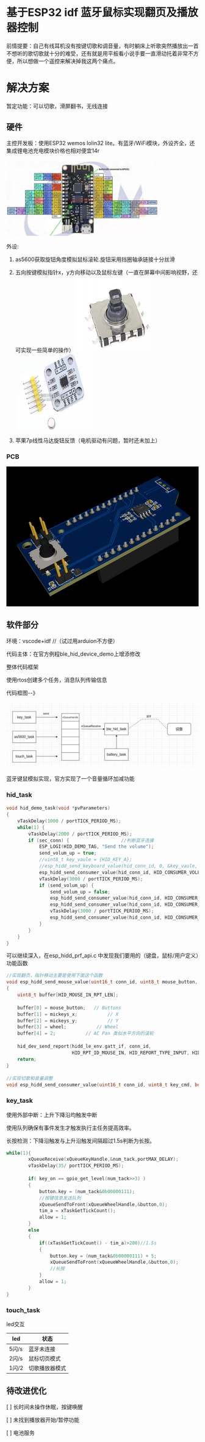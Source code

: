 # 基于ESP32 idf 蓝牙鼠标实现翻页及播放器控制

前情提要：自己有线耳机没有按键切歌和调音量，有时躺床上听歌突然播放出一首不想听的歌切歌就十分的难受，还有就是用平板看小说手要一直滑动托着非常不方便，所以想做一个遥控来解决掉我这两个痛点。

# 解决方案

暂定功能：可以切歌，滑屏翻书，无线连接

## 硬件

主控开发板：使用ESP32 wemos lolin32 lite。有蓝牙/WiFi模块，外设齐全，还集成锂电池充电模块价格也相对便宜14r

<img src="https://github.com/rein-wxy/hid_mouse/blob/main/photo/%E4%B8%BB%E6%8E%A7.jpg" width="400" height="200" alt="主控"/><br/>




外设:
1. as5600获取旋钮角度模拟鼠标滚轮.旋钮采用挡圈轴承链接十分丝滑

2. 五向按键模拟指针x，y方向移动以及鼠标左键（一直在屏幕中间影响视野，还可实现一些简单的操作）
<img src="https://github.com/rein-wxy/hid_mouse/blob/main/photo/%E4%BA%94%E5%90%91%E6%8C%89%E9%94%AE.jpg" width="200" height="200" alt="五向开关"/><br/>
<img src="https://github.com/rein-wxy/hid_mouse/blob/main/photo/as5600.jpg" width="200" height="200" alt="as5600"/><br/>
3. 苹果7p线性马达旋钮反馈（电机驱动有问题，暂时还未加上）



### PCB

![image](https://github.com/rein-wxy/hid_mouse/blob/main/photo/PCB3D%E5%9B%BE%E7%89%87.jpg)

## 软件部分

环境：vscode+idf  //（试过用arduion不方便）

代码主体：在官方例程ble_hid_device_demo上增添修改

整体代码框架

使用rtos创建多个任务，消息队列传输信息

代码框图--》

![image](https://github.com/rein-wxy/hid_mouse/blob/main/photo/%E7%A8%8B%E5%BA%8F%E6%A1%86%E5%9B%BE.jpg)

蓝牙键鼠模拟实现，官方实现了一个音量循环加减功能

### hid_task

~~~ c
void hid_demo_task(void *pvParameters)
{
    vTaskDelay(1000 / portTICK_PERIOD_MS);
    while(1) {
        vTaskDelay(2000 / portTICK_PERIOD_MS);
        if (sec_conn) {				      //判断蓝牙连接
            ESP_LOGI(HID_DEMO_TAG, "Send the volume");
            send_volum_up = true;
            //uint8_t key_vaule = {HID_KEY_A};
            //esp_hidd_send_keyboard_value(hid_conn_id, 0, &key_vaule, 1);
            esp_hidd_send_consumer_value(hid_conn_id, HID_CONSUMER_VOLUME_UP, true);//发送音量加信号
            vTaskDelay(3000 / portTICK_PERIOD_MS);
            if (send_volum_up) {
                send_volum_up = false;
                esp_hidd_send_consumer_value(hid_conn_id, HID_CONSUMER_VOLUME_UP, false);//停止
                esp_hidd_send_consumer_value(hid_conn_id, HID_CONSUMER_VOLUME_DOWN, true);
                vTaskDelay(3000 / portTICK_PERIOD_MS);
                esp_hidd_send_consumer_value(hid_conn_id, HID_CONSUMER_VOLUME_DOWN, false);
            }
        }
    }
}
~~~

可以继续深入，在esp_hidd_prf_api.c 中发现我们要用的（键盘，鼠标/用户定义）功能函数

~~~ c
//实现翻页，指针移动主要是使用下面这个函数
void esp_hidd_send_mouse_value(uint16_t conn_id, uint8_t mouse_button, int8_t mickeys_x, int8_t mickeys_y,int8_t wheel)
{
    uint8_t buffer[HID_MOUSE_IN_RPT_LEN];

    buffer[0] = mouse_button;   // Buttons
    buffer[1] = mickeys_x;           // X
    buffer[2] = mickeys_y;           // Y
    buffer[3] = wheel;           // Wheel
    buffer[4] = 2;           // AC Pan 类似水平方向的滚轮

    hid_dev_send_report(hidd_le_env.gatt_if, conn_id,
                        HID_RPT_ID_MOUSE_IN, HID_REPORT_TYPE_INPUT, HID_MOUSE_IN_RPT_LEN, buffer);
    return;
}

//实现切歌和音量调整
void esp_hidd_send_consumer_value(uint16_t conn_id, uint8_t key_cmd, bool key_pressed)
~~~

### key_task

使用外部中断：上升下降沿均触发中断

使用队列确保有事件发生才触发执行主任务提高效率。

长按检测：下降沿触发与上升沿触发间隔超过1.5s判断为长按。

``` c
while(1){
		xQueueReceive(xQueueKeyHandle,&num_tack,portMAX_DELAY);
    	vTaskDelay(35/ portTICK_PERIOD_MS);
        
        if( key_on == gpio_get_level(num_tack>>3) )
        {
            button.key = (num_tack&0b00000111);
            //按键信息发送队列 
            xQueueSendToFront(xQueueWheelHandle,&button,0);
            tim_a = xTaskGetTickCount();
            allow = 1;
        }
        else
        {
            if((xTaskGetTickCount() - tim_a)>200)//1.5s
            {
                button.key = (num_tack&0b00000111) + 5;
                xQueueSendToFront(xQueueWheelHandle,&button,0);
                //长按
            }
            allow = 1;
        } 
}
```



### touch_task

led交互

| led   | 状态           |
| ----- | -------------- |
| 5闪/s | 蓝牙未连接     |
| 2闪/s | 鼠标切页模式   |
| 1闪/2 | 切歌播放器模式 |






## 待改进优化
[ ]  长时间未操作休眠，按键唤醒

[ ]  未找到播放器开始/暂停功能

[ ]  电池服务

